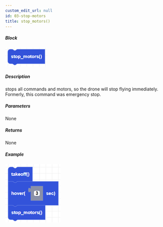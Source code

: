 ```yaml
---
custom_edit_url: null
id: 03-stop-motors
title: stop_motors()
---
```


##### Block

![stop motors image](sr_stop_motors.PNG)

##### Description

stops all commands and motors, so the drone will stop flying immediately. Formerly, this command was emergency stop.

##### Parameters

None

##### Returns

None

##### Example

![stop motors example](sr_stop_motors_example.PNG)
